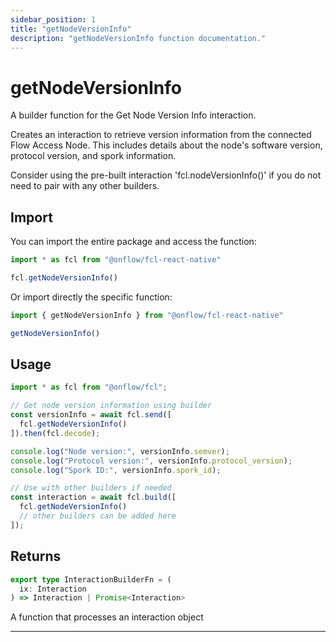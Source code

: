 ```yaml
---
sidebar_position: 1
title: "getNodeVersionInfo"
description: "getNodeVersionInfo function documentation."
---
```


<!-- THIS DOCUMENT IS AUTO-GENERATED FROM [onflow/fcl-react-native/../sdk/src/build/build-get-node-version-info.ts](https://github.com/onflow/fcl-js/tree/master/packages/fcl-react-native/../sdk/src/build/build-get-node-version-info.ts). DO NOT EDIT MANUALLY -->

# getNodeVersionInfo

A builder function for the Get Node Version Info interaction.

Creates an interaction to retrieve version information from the connected Flow Access Node.
This includes details about the node's software version, protocol version, and spork information.

Consider using the pre-built interaction 'fcl.nodeVersionInfo()' if you do not need to pair with any other builders.

## Import

You can import the entire package and access the function:

```typescript
import * as fcl from "@onflow/fcl-react-native"

fcl.getNodeVersionInfo()
```

Or import directly the specific function:

```typescript
import { getNodeVersionInfo } from "@onflow/fcl-react-native"

getNodeVersionInfo()
```

## Usage

```typescript
import * as fcl from "@onflow/fcl";

// Get node version information using builder
const versionInfo = await fcl.send([
  fcl.getNodeVersionInfo()
]).then(fcl.decode);

console.log("Node version:", versionInfo.semver);
console.log("Protocol version:", versionInfo.protocol_version);
console.log("Spork ID:", versionInfo.spork_id);

// Use with other builders if needed
const interaction = await fcl.build([
  fcl.getNodeVersionInfo()
  // other builders can be added here
]);
```


## Returns

```typescript
export type InteractionBuilderFn = (
  ix: Interaction
) => Interaction | Promise<Interaction>
```


A function that processes an interaction object

---